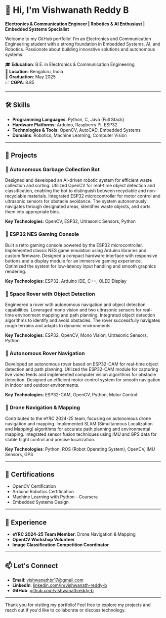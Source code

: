  
# 👋 Hi, I'm Vishwanath Reddy B

**Electronics & Communication Engineer | Robotics & AI Enthusiast | Embedded Systems Specialist**

Welcome to my GitHub portfolio! I'm an Electronics and Communication Engineering student with a strong foundation in Embedded Systems, AI, and Robotics. Passionate about building innovative solutions and autonomous systems.

🎓 **Education**: B.E. in Electronics & Communication Engineering  
📍 **Location**: Bengaluru, India  
📅 **Graduation**: May 2025  
📈 **CGPA**: 8.85

---

## 🛠️ Skills

- **Programming Languages**: Python, C, Java (Full Stack)
- **Hardware Platforms**: Arduino, Raspberry Pi, ESP32
- **Technologies & Tools**: OpenCV, AutoCAD, Embedded Systems
- **Domains**: Robotics, Machine Learning, Computer Vision

---

## 🚀 Projects

### 🔹 Autonomous Garbage Collection Bot
Designed and developed an AI-driven robotic system for efficient waste collection and sorting. Utilized OpenCV for real-time object detection and classification, enabling the bot to distinguish between recyclable and non-recyclable materials. Integrated ESP32 microcontroller for motor control and ultrasonic sensors for obstacle avoidance. The system autonomously navigates through designated areas, identifies waste objects, and sorts them into appropriate bins.

**Key Technologies**: OpenCV, ESP32, Ultrasonic Sensors, Python

### 🔹 ESP32 NES Gaming Console
Built a retro gaming console powered by the ESP32 microcontroller. Implemented classic NES game emulation using Arduino libraries and custom firmware. Designed a compact hardware interface with responsive buttons and a display module for an immersive gaming experience. Optimized the system for low-latency input handling and smooth graphics rendering.

**Key Technologies**: ESP32, Arduino IDE, C++, OLED Display

### 🔹 Space Rover with Object Detection
Engineered a rover with autonomous navigation and object detection capabilities. Leveraged mono vision and two ultrasonic sensors for real-time environment mapping and path planning. Integrated object detection algorithms to identify and avoid obstacles. The rover successfully navigates rough terrains and adapts to dynamic environments.

**Key Technologies**: ESP32, OpenCV, Mono Vision, Ultrasonic Sensors, Python

### 🔹 Autonomous Rover Navigation
Developed an autonomous rover based on ESP32-CAM for real-time object detection and path planning. Utilized the ESP32-CAM module for capturing live video feeds and implemented computer vision algorithms for obstacle detection. Designed an efficient motor control system for smooth navigation in indoor and outdoor environments.

**Key Technologies**: ESP32-CAM, OpenCV, Python, Motor Control

### 🔹 Drone Navigation & Mapping
Contributed to the eYRC 2024-25 team, focusing on autonomous drone navigation and mapping. Implemented SLAM (Simultaneous Localization and Mapping) algorithms for accurate path planning and environmental mapping. Integrated sensor fusion techniques using IMU and GPS data for stable flight control and precise localization.

**Key Technologies**: Python, ROS (Robot Operating System), OpenCV, IMU Sensors, GPS

---

## 📜 Certifications

- OpenCV Certification
- Arduino Robotics Certification
- Machine Learning with Python - Coursera
- Embedded Systems Design

---

## 💼 Experience

- **eYRC 2024-25 Team Member**: Drone Navigation & Mapping
- **OpenCV Workshop Volunteer**
- **Image Classification Competition Coordinator**

---

## 📫 Let's Connect

- **Email**: [vishwanathbr17@gmail.com](mailto:vishwanathbr17@gmail.com)
- **LinkedIn**: [linkedin.com/in/vishwanath-reddy-b](https://www.linkedin.com/in/vishwanath-reddy-b)
- **GitHub**: [github.com/vishwanathreddy-b](https://github.com/vishwanathreddy-b)

---

Thank you for visiting my portfolio! Feel free to explore my projects and reach out if you'd like to collaborate or discuss technology.
